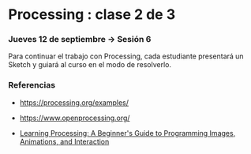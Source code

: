 # Processing : clase 2 de 3

### Jueves 12 de septiembre → Sesión 6

Para continuar el trabajo con Processing, cada estudiante presentará un Sketch y guiará al curso en el modo de resolverlo. 

### Referencias

- https://processing.org/examples/

- https://www.openprocessing.org/

- [Learning Processing: A Beginner's Guide to Programming Images, Animations, and Interaction](https://www.youtube.com/user/shiffman/playlists?view=50&sort=dd&shelf_id=2)
